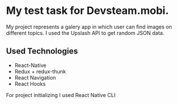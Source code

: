 # My test task for Devsteam.mobi.

My project represents a galery app in which user can find images on different topics. I used the Upslash API to get random JSON data.

## Used Technologies

- React-Native
- Redux + redux-thunk
- React Navigation
- React Hooks

For project initializing I used React Native CLI
